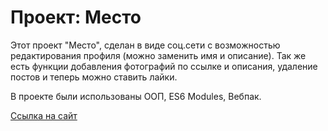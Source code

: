 # Проект: Место

Этот проект "Место", сделан в виде соц.сети с возможностью редактирования профиля (можно заменить имя и описание). 
Так же есть функции добавления фотографий по ссылке и описания, удаление постов и теперь можно ставить лайки. 

В проекте были использованы ООП, ES6 Modules, Вебпак.

[Ссылка на сайт](https://lonvlix.github.io/mesto)
